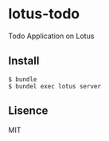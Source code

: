 # lotus-todo
Todo Application on Lotus

## Install
```
$ bundle
$ bundel exec lotus server
```

## Lisence
MIT
